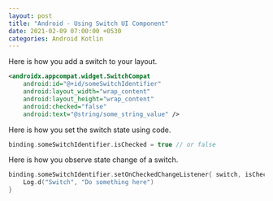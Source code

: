```yaml
---
layout: post
title: "Android - Using Switch UI Component"
date: 2021-02-09 07:00:00 +0530
categories: Android Kotlin
---
```


Here is how you add a switch to your layout.

```xml
<androidx.appcompat.widget.SwitchCompat
    android:id="@+id/someSwitchIdentifier"
    android:layout_width="wrap_content"
    android:layout_height="wrap_content"
    android:checked="false"
    android:text="@string/some_string_value" />
```

Here is how you set the switch state using code.

```kotlin
binding.someSwitchIdentifier.isChecked = true // or false
```

Here is how you observe state change of a switch.

```kotlin
binding.someSwitchIdentifier.setOnCheckedChangeListener{ switch, isChecked ->
    Log.d("Switch", "Do something here")
}
```
